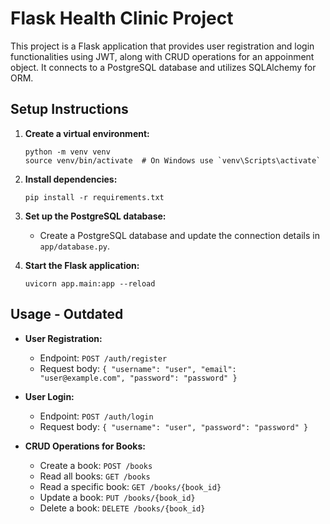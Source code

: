 # Flask Health Clinic Project

This project is a Flask application that provides user registration and login functionalities using JWT, along with CRUD operations for an appoinment object. It connects to a PostgreSQL database and utilizes SQLAlchemy for ORM.

## Setup Instructions

1. **Create a virtual environment:**
   ```
   python -m venv venv
   source venv/bin/activate  # On Windows use `venv\Scripts\activate`
   ```

2. **Install dependencies:**
   ```
   pip install -r requirements.txt
   ```

3. **Set up the PostgreSQL database:**
   - Create a PostgreSQL database and update the connection details in `app/database.py`.

4. **Start the Flask application:**
   ```
   uvicorn app.main:app --reload
   ```

## Usage - Outdated

- **User Registration:**
  - Endpoint: `POST /auth/register`
  - Request body: `{ "username": "user", "email": "user@example.com", "password": "password" }`

- **User Login:**
  - Endpoint: `POST /auth/login`
  - Request body: `{ "username": "user", "password": "password" }`

- **CRUD Operations for Books:**
  - Create a book: `POST /books`
  - Read all books: `GET /books`
  - Read a specific book: `GET /books/{book_id}`
  - Update a book: `PUT /books/{book_id}`
  - Delete a book: `DELETE /books/{book_id}`
